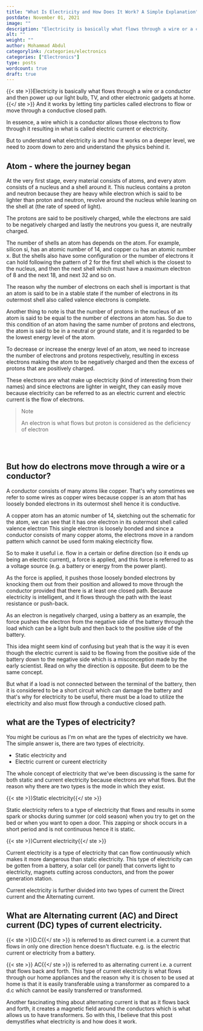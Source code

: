 ```yaml
---
title: "What Is Electricity and How Does It Work? A Simple Explanation"
postdate: November 01, 2021
image: ""
description: "Electricity is basically what flows through a wire or a conductor and then power up our light bulb, TV, and other electronic gadgets at home. And it works by letting tiny particles called electrons to flow or move through a conductive closed path."
alt: ""
weight: ""
author: Mohammad Abdul
categorylink: /categories/electronics
categories: ["Electronics"]
type: posts
wordcount: true
draft: true
---
```


{{< ste >}}Electricity is basically what flows through a wire or a conductor and then power up our light bulb, TV, and other electronic gadgets at home.
{{</ ste >}} And it works by letting tiny particles called electrons to flow or move through a conductive closed path.

In essence, a wire which is a conductor allows those electrons to flow through it resulting in what is called electric current or electricity.

But to understand what electricity is and how it works on a deeper level, we need to zoom down to zero and understand the physics behind it.

## Atom - where the journey began

At the very first stage, every material consists of atoms, and every atom consists of a nucleus and a shell around it.
This nucleus contains a proton and neutron because they are heavy while electron which is said to be lighter than proton and neutron, revolve around the nucleus while leaning on the shell at (the rate of speed of light).

The protons are said to be positively charged, while the electrons are said to be negatively charged and lastly the neutrons you guess it, are neutrally charged.

The number of shells an atom has depends on the atom. For example, silicon si, has an atomic number of 14, and copper cu has an atomic number x. But the shells also have some configuration or the number of electrons it can hold following the pattern of 2 for the first shell which is the closest to the nucleus, and then the next shell which must have a maximum electron of 8 and the next 18, and next 32 and so on.

The reason why the number of electrons on each shell is important is that an atom is said to be in a stable state if the number of electrons in its outermost shell also called valence electrons is complete.

Another thing to note is that the number of protons in the nucleus of an atom is said to be equal to the number of electrons an atom has. So due to this condition of an atom having the same number of protons and electrons, the atom is said to be in a neutral or ground state, and it is regarded to be the lowest energy level of the atom.

To decrease or increase the energy level of an atom, we need to increase the number of electrons and protons respectively, resulting in excess electrons making the atom to be negatively charged and then the excess of protons that are positively charged.

These electrons are what make up electricity (kind of interesting from their names) and since electrons are lighter in weight, they can easily move because electricity can be referred to as an electric current and electric current is the flow of electrons.

<blockquote class="blockquote">
<p class="little-nugget">Note</p>
<p class="quote-text">
An electron is what flows but proton is considered as the deficiency of electron</blockquote>
<br>
<br>

## But how do electrons move through a wire or a conductor?

A conductor consists of many atoms like copper. That's why sometimes we refer to some wires as copper wires because copper is an atom that has loosely bonded electrons in its outermost shell hence it is conductive.

A copper atom has an atomic number of 14, sketching out the schematic for the atom, we can see that it has one electron in its outermost shell called valence electron This single electron is loosely bonded and since a conductor consists of many copper atoms, the electrons move in a random pattern which cannot be used form making electricity flow.

So to make it useful i.e. flow in a certain or define direction (so it ends up being an electric current), a force is applied, and this force is referred to as a voltage source (e.g. a battery or energy from the power plant).

As the force is applied, it pushes those loosely bonded electrons by knocking them out from their position and allowed to move through the conductor provided that there is at least one closed path. Because electricity is intelligent, and it flows through the path with the least resistance or push-back.

As an electron is negatively charged, using a battery as an example, the force pushes the electron from the negative side of the battery through the load which can be a light bulb and then back to the positive side of the battery.

This idea might seem kind of confusing but yeah that is the way it is even though the electric current is said to be flowing from the positive side of the battery down to the negative side which is a misconception made by the early scientist. Read on why the direction is opposite. But deem to be the same concept.

But what if a load is not connected between the terminal of the battery, then it is considered to be a short circuit which can damage the battery and that's why for electricity to be useful, there must be a load to utilize the electricity and also must flow through a conductive closed path.

## what are the Types of electricity?

You might be curious as I'm on what are the types of electricity we have.
The simple answer is, there are two types of electricity.

<ul class="ul-in-post">
<li>Static electricity and
</li>
<li>Electric current or cureent electricity
</li>

</ul>
 
The whole concept of electricity that we've been discussing is the same for both static and current electricity because electrons are what flows. But the reason why there are two types is the mode in which they exist.

{{< ste >}}Static electricity{{</ ste >}}
<br>

Static electricity refers to a type of electricity that flows and results in some spark or shocks during summer (or cold season) when you try to get on the bed or when you want to open a door. This zapping or shock occurs in a short period and is not continuous hence it is static.

{{< ste >}}Current electricity{{</ ste >}}
<br>

Current electricity is a type of electricity that can flow continuously which makes it more dangerous than static electricity. This type of electricity can be gotten from a battery, a solar cell (or panel) that converts light to electricity, magnets cutting across conductors, and from the power generation station.

Current electricity is further divided into two types of current the Direct current and the Alternating current.

## What are Alternating current (AC) and Direct current (DC) types of current electricity.

{{< ste >}}D.C{{</ ste >}} is referred to as direct current i.e. a current that flows in only one direction hence doesn't fluctuate. e.g. is the electric current or electricity from a battery.

{{< ste >}} AC{{</ ste >}} is referred to as alternating current i.e. a current that flows back and forth. This type of current electricity is what flows through our home appliances and the reason why it is chosen to be used at home is that it is easily transferable using a transformer as compared to a d.c which cannot be easily transferred or transformed.

Another fascinating thing about alternating current is that as it flows back and forth, it creates a magnetic field around the conductors which is what allows us to have transformers.
So with this, I believe that this post demystifies what electricity is and how does it work.
